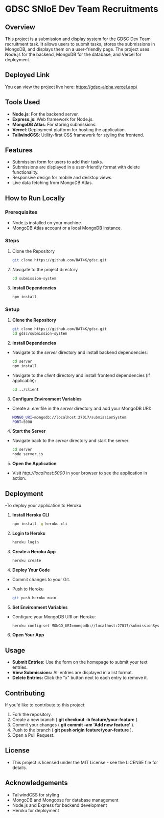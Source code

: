 # GDSC SNIoE Dev Team Recruitments

## Overview

This project is a submission and display system for the GDSC Dev Team recruitment task. It allows users to submit tasks, stores the submissions in MongoDB, and displays them on a user-friendly page. The project uses Node.js for the backend, MongoDB for the database, and Vercel for deployment.

## Deployed Link

You can view the project live here: https://gdsc-alpha.vercel.app/

## Tools Used

- **Node.js**: For the backend server.
- **Express.js**: Web framework for Node.js.
- **MongoDB Atlas**: For storing submissions.
- **Vercel**: Deployment platform for hosting the application.
- **TailwindCSS**: Utility-first CSS framework for styling the frontend.

## Features

- Submission form for users to add their tasks.
- Submissions are displayed in a user-friendly format with delete functionality.
- Responsive design for mobile and desktop views.
- Live data fetching from MongoDB Atlas.

## How to Run Locally

### Prerequisites
- Node.js installed on your machine.
- MongoDB Atlas account or a local MongoDB instance.

### Steps

1. Clone the Repository

      ```bash
   git clone https://github.com/BAT4K/gdsc.git

2. Navigate to the project directory

   ```bash
   cd submission-system

3. **Install Dependencies**

   ```bash
   npm install      

### Setup

1. **Clone the Repository**

   ```bash
   git clone https://github.com/BAT4K/gdsc.git
   cd gdsc/submission-system

2. **Install Dependencies**
- Navigate to the *server* directory and install backend dependencies:

   ```bash
   cd server
   npm install
 
- Navigate to the *client* directory and install frontend dependencies (if applicable):

  ```bash
  cd ../client

3. **Configure Environment Variables**
- Create a *.env* file in the *server* directory and add your MongoDB URI:

  ```bash
  MONGO_URI=mongodb://localhost:27017/submissionSystem
  PORT=5000
  
4. **Start the Server**
- Navigate back to the *server* directory and start the server:

  ```bash
  cd server
  node server.js

5. **Open the Application**
- Visit *http://localhost:5000* in your browser to see the application in action.

## Deployment

-To deploy your application to Heroku:

1. **Install Heroku CLI**
   
   ```bash
   npm install -g heroku-cli

2. **Login to Heroku**

   ```bash
   heroku login

3. **Create a Heroku App**

   ```bash
   heroku create

4. **Deploy Your Code**
- Commit changes to your Git.
- Push to Heroku

  ```bash
  git push heroku main

5. **Set Environment Variables**
- Configure your MongoDB URI on Heroku:

  ```bash
  heroku config:set MONGO_URI=mongodb://localhost:27017/submissionSystem

6. **Open Your App**

## Usage

- **Submit Entries:** Use the form on the homepage to submit your text entries.
- **View Submissions:** All entries are displayed in a list format.
- **Delete Entries:** Click the "x" button next to each entry to remove it.

## Contributing

If you'd like to contribute to this project:

1. Fork the repository.
2. Create a new branch ( **git checkout -b feature/your-feature** ).
3. Commit your changes ( **git commit -am 'Add new feature'** ).
4. Push to the branch ( **git push origin feature/your-feature** ).
5. Open a Pull Request.

## License
- This project is licensed under the MIT License - see the LICENSE file for details.

## Acknowledgements
- TailwindCSS for styling
- MongoDB and Mongoose for database management
- Node.js and Express for backend development
- Heroku for deployment

   




 
